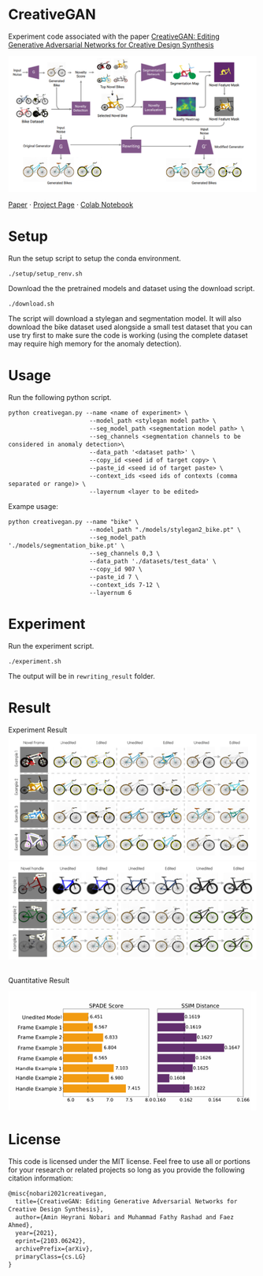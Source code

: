 # CreativeGAN
Experiment code associated with the paper [CreativeGAN: Editing Generative Adversarial Networks for Creative Design Synthesis](https://arxiv.org/abs/2103.06242)

<img src="images/creativegan_overview.PNG" alt="Logo" width="600">


  <p>
    <a href="https://arxiv.org/abs/2103.06242">Paper</a>
    ·
    <a href="http://decode.mit.edu/projects/creativegan/">Project Page</a>
    ·
    <a href="https://colab.research.google.com/drive/1M_Uz3HBLAj1LoEdc1Ppwu9D_zy_h5VF2?usp=sharing">Colab Notebook</a>
  </p>
</p>


<!-- ABOUT THE PROJECT -->
# Setup
Run the setup script to setup the conda environment.
```
./setup/setup_renv.sh
```

Download the the pretrained models and dataset using the download script.
```
./download.sh
```
The script will download a stylegan and segmentation model. It will also download the bike dataset used alongside a small test dataset that you can use try first to make sure the code is working (using the complete dataset may require high memory for the anomaly detection).
# Usage
Run the following python script.
```
python creativegan.py --name <name of experiment> \
                       --model_path <stylegan model path> \
                       --seg_model_path <segmentation model path> \
                       --seg_channels <segmentation channels to be considered in anomaly detection>\
                       --data_path '<dataset path>' \
                       --copy_id <seed id of target copy> \
                       --paste_id <seed id of target paste> \
                       --context_ids <seed ids of contexts (comma separated or range)> \
                       --layernum <layer to be edited>
```

Exampe usage:
```
python creativegan.py --name "bike" \
                       --model_path "./models/stylegan2_bike.pt" \
                       --seg_model_path './models/segmentation_bike.pt' \
                       --seg_channels 0,3 \
                       --data_path './datasets/test_data' \
                       --copy_id 907 \
                       --paste_id 7 \
                       --context_ids 7-12 \
                       --layernum 6
``` 

# Experiment
Run the experiment script.
```
./experiment.sh
```
The output will be in `rewriting_result` folder.
# Result
Experiment Result
![Result 1](images/result1.PNG)
![Result 2](images/result2.PNG)

<br>
Quantitative Result

![Result 3](images/result3.PNG)

# License
This code is licensed under the MIT license. Feel free to use all or portions for your research or related projects so long as you provide the following citation information:

	@misc{nobari2021creativegan,
      title={CreativeGAN: Editing Generative Adversarial Networks for Creative Design Synthesis}, 
      author={Amin Heyrani Nobari and Muhammad Fathy Rashad and Faez Ahmed},
      year={2021},
      eprint={2103.06242},
      archivePrefix={arXiv},
      primaryClass={cs.LG}
    }
